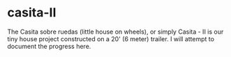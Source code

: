 # casita-II
The Casita sobre ruedas (little house on wheels), or simply Casita - II is our tiny house project constructed on a 20' (6 meter) trailer. I will attempt to document the progress here.
